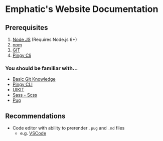 # Emphatic's Website Documentation
## Prerequisites

1. [Node JS](https://nodejs.org/en/) (Requires Node.js 6+)
2. [npm](https://www.npmjs.com/)
3. [GIT](https://git-scm.com/)
4. [Pingy Cli](https://pin.gy/cli/)

### You should be familiar with...
* [Basic Git Knowledge](https://www.youtube.com/watch?v=3RjQznt-8kE&list=PL4cUxeGkcC9goXbgTDQ0n_4TBzOO0ocPR)
* [Pingy CLI](https://pin.gy/cli/)
* [UIKIT](https://getuikit.com/docs/)
* [Sass - Scss](http://sass-lang.com/guide#topic-2-SCSS)
* [Pug](https://pugjs.org)

## Recommendations

* Code editor with ability to prerender `.pug` and `.md` files
  * e.g. [VSCode](https://code.visualstudio.com/)
